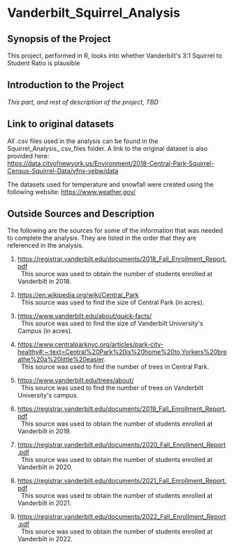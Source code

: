 # Vanderbilt_Squirrel_Analysis


## Synopsis of the Project

This project, performed in R, looks into whether Vanderbilt's 3:1 Squirrel to Student Ratio is plausible

## Introduction to the Project

*This part, and rest of description of the project, TBD*

## Link to original datasets  

All .csv files used in the analysis can be found in the Squirrel_Analysis_.csv_files folder. A link to the original dataset is also provided here:  
https://data.cityofnewyork.us/Environment/2018-Central-Park-Squirrel-Census-Squirrel-Data/vfnx-vebw/data  

The datasets used for temperature and snowfall were created using the following website: https://www.weather.gov/  

## Outside Sources and Description   

The following are the sources for some of the information that was needed to complete the analysis. They are listed in the order that they are referenced in the analysis.   

1) https://registrar.vanderbilt.edu/documents/2018_Fall_Enrollment_Report.pdf   
&nbsp; This source was used to obtain the number of students enrolled at Vanderbilt in 2018.  

2) https://en.wikipedia.org/wiki/Central_Park  
&nbsp; This source was used to find the size of Central Park (in acres).  

3) https://www.vanderbilt.edu/about/quick-facts/  
&nbsp; This source was used to find the size of Vanderbilt University's Campus (in acres).  

4) https://www.centralparknyc.org/articles/park-city-healthy#:~:text=Central%20Park%20is%20home%20to,Yorkers%20breathe%20a%20little%20easier.  
&nbsp; This source was used to find the number of trees in Central Park.   

5) https://www.vanderbilt.edu/trees/about/  
&nbsp; This source was used to find the number of trees on Vanderbilt University's campus.    

6) https://registrar.vanderbilt.edu/documents/2019_Fall_Enrollment_Report.pdf  
&nbsp; This source was used to obtain the number of students enrolled at Vanderbilt in 2019.    

7) https://registrar.vanderbilt.edu/documents/2020_Fall_Enrollment_Report.pdf  
&nbsp; This source was used to obtain the number of students enrolled at Vanderbilt in 2020.   

8) https://registrar.vanderbilt.edu/documents/2021_Fall_Enrollment_Report.pdf  
&nbsp; This source was used to obtain the number of students enrolled at Vanderbilt in 2021.   

9) https://registrar.vanderbilt.edu/documents/2022_Fall_Enrollment_Report.pdf  
&nbsp; This source was used to obtain the number of students enrolled at Vanderbilt in 2022.   
